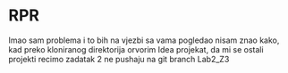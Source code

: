 # RPR
Imao sam problema i to bih na vjezbi sa vama pogledao nisam znao kako, kad preko kloniranog direktorija orvorim Idea projekat, da mi se ostali projekti recimo zadatak 2 ne pushaju na git branch Lab2_Z3
